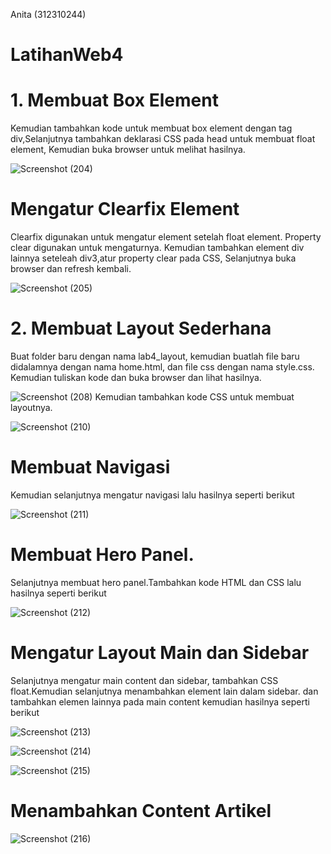 Anita (312310244)

# LatihanWeb4
# 1. Membuat Box Element
Kemudian tambahkan kode untuk membuat box element dengan tag div,Selanjutnya tambahkan deklarasi CSS pada head untuk membuat float element,
Kemudian buka browser untuk melihat hasilnya.

![Screenshot (204)](https://github.com/user-attachments/assets/1db9fd8a-9aff-470c-8806-aa957219e4ad)
# Mengatur Clearfix Element
Clearfix digunakan untuk mengatur element setelah float element. Property clear digunakan untuk
mengaturnya. Kemudian tambahkan element div lainnya seteleah div3,atur property clear pada CSS,
Selanjutnya buka browser dan refresh kembali.

![Screenshot (205)](https://github.com/user-attachments/assets/6b8af866-fd91-4612-8d88-f1eef7d55f2a)
# 2. Membuat Layout Sederhana
Buat folder baru dengan nama lab4_layout, kemudian buatlah file baru didalamnya dengan nama home.html, dan file css dengan nama style.css.
Kemudian tuliskan kode dan buka browser dan lihat hasilnya.

![Screenshot (208)](https://github.com/user-attachments/assets/3677d130-27e3-418a-a3fc-17c8884660a7)
Kemudian tambahkan kode CSS untuk membuat layoutnya.

![Screenshot (210)](https://github.com/user-attachments/assets/4783f387-6eea-46d0-8e99-089ddec89fa7)
# Membuat Navigasi
Kemudian selanjutnya mengatur navigasi lalu hasilnya seperti berikut

![Screenshot (211)](https://github.com/user-attachments/assets/ef133b91-6a01-45cd-9582-105d8e57cfad)
# Membuat Hero Panel.
Selanjutnya membuat hero panel.Tambahkan kode HTML dan CSS lalu hasilnya seperti berikut 

![Screenshot (212)](https://github.com/user-attachments/assets/bf77dc2b-1116-4143-a389-d4d3275b6b30)
# Mengatur Layout Main dan Sidebar
Selanjutnya mengatur main content dan sidebar, tambahkan CSS float.Kemudian selanjutnya menambahkan element lain dalam sidebar. dan tambahkan elemen lainnya pada main content
kemudian hasilnya seperti berikut

![Screenshot (213)](https://github.com/user-attachments/assets/02501a66-4b07-450f-a944-3a4dd937c20a)

![Screenshot (214)](https://github.com/user-attachments/assets/d33b8158-8e8b-47a0-9d80-ebde60c6ab58)

![Screenshot (215)](https://github.com/user-attachments/assets/25928830-cef1-4b1b-8745-51b42cec47ad)

# Menambahkan Content Artikel
![Screenshot (216)](https://github.com/user-attachments/assets/2ebf2325-9f54-445c-85ae-52a67614aae7)

